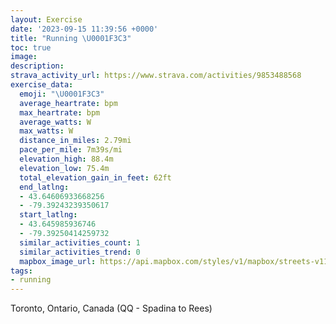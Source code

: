 ```yaml
---
layout: Exercise
date: '2023-09-15 11:39:56 +0000'
title: "Running \U0001F3C3"
toc: true
image:
description:
strava_activity_url: https://www.strava.com/activities/9853488568
exercise_data:
  emoji: "\U0001F3C3"
  average_heartrate: bpm
  max_heartrate: bpm
  average_watts: W
  max_watts: W
  distance_in_miles: 2.79mi
  pace_per_mile: 7m39s/mi
  elevation_high: 88.4m
  elevation_low: 75.4m
  total_elevation_gain_in_feet: 62ft
  end_latlng:
  - 43.64606933668256
  - -79.39243239350617
  start_latlng:
  - 43.645985936746
  - -79.39250414259732
  similar_activities_count: 1
  similar_activities_trend: 0
  mapbox_image_url: https://api.mapbox.com/styles/v1/mapbox/streets-v11/static/path-5+787af2-1.0(odkiGbtqcNnFiBz%40%5D~Bs%40hCs%40VKDIfA_%40~%40a%40%7C%40Y%60Ba%40F%40HZJ%40p%40%5D%60Bk%40xAw%40ZMVEFG%40EAOKa%40QeA%5D%7DCYoAIgA_%40%7BCEk%40%5BwBAs%40Ii%40A%5D%40OFMZYbAYvAUNKFUKoAEkAHtACTKHKBaATI%3FIEa%40y%40I%7D%40M%7B%40ISGGKAm%40NM%3FICMSKc%40YgB%5D%7DCIsA%5D_CKaBC%7D%40Ew%40e%40yDQcAUu%40Im%40WZELNv%40LzALv%40f%40fGPpANbBj%40nEh%40~F%5CbDDlAPjBt%40lEl%40rCRhBX%60BPlBZxBDp%40%3FNELEBo%40LQFWPe%40No%40Hs%40d%40g%40FKGOAc%40JcF~Ag%40JcA%5E%7BA%60%40gEzAi%40NsAf%40u%40Po%40X),pin-s-s+e5b22e(-79.3941,43.64376),pin-s-f+89ae00(-79.39416000000001,43.643879999999996)/auto/800x800?access_token=pk.eyJ1Ijoiam9zaGJlY2ttYW4iLCJhIjoiY205eWR2aDd1MWZ6djJrbXc4a3M0bWZleiJ9.XiG9OWkNcZk2QzjJbxLB4A
tags:
- running
---
```




Toronto, Ontario, Canada (QQ - Spadina to Rees)
